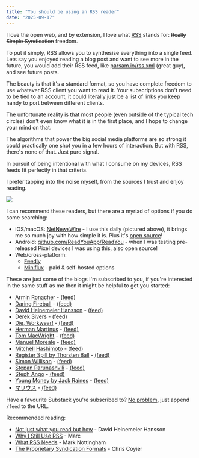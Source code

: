 ```yaml
---
title: "You should be using an RSS reader"
date: "2025-09-17"
---
```


I love the open web, and by extension, I love what [RSS](https://en.wikipedia.org/wiki/RSS) stands for: ~~Really Simple Syndication~~ freedom.

To put it simply, RSS allows you to synthesise everything into a single feed. Lets say you enjoyed reading a blog post and want to see more in the future, you would add their RSS feed, like [parsam.io/rss.xml](https://parsam.io/rss.xml) (great guy), and see future posts.

The beauty is that it's a standard format, so you have complete freedom to use whatever RSS client you want to read it. Your subscriptions don't need to be tied to an account, it could literally just be a list of links you keep handy to port between different clients.

The unfortunate reality is that most people (even outside of the typical tech circles) don't even know what it is in the first place, and I hope to change your mind on that.

The algorithms that power the big social media platforms are so strong it could practically one shot you in a few hours of interaction. But with RSS, there's none of that. Just pure signal.

In pursuit of being intentional with what I consume on my devices, RSS feeds fit perfectly in that criteria.

I prefer tapping into the noise myself, from the sources I trust and enjoy reading.

![](/netnewswire.png)

I can recommend these readers, but there are a myriad of options if you do some searching:
- iOS/macOS: [NetNewsWire](https://netnewswire.com/) - I use this daily (pictured above), it brings me so much joy with how simple it is. Plus it's [open source](https://github.com/Ranchero-Software/NetNewsWire)!
- Android: [github.com/ReadYouApp/ReadYou](https://github.com/ReadYouApp/ReadYou) - when I was testing pre-released Pixel devices I was using this, also open source!
- Web/cross-platform:
	- [Feedly](https://feedly.com/)
	- [Miniflux](https://miniflux.app/) - paid & self-hosted options

These are just some of the blogs I'm subscribed to you, if you're interested in the same stuff as me then it might be helpful to get you started:

- [Armin Ronacher](https://lucumr.pocoo.org) - [(feed)](https://lucumr.pocoo.org/feed.atom)
- [Daring Fireball](https://daringfireball.net) - [(feed)](https://daringfireball.net/feeds/main)
- [David Heinemeier Hansson](https://world.hey.com/dhh) - [(feed)](https://world.hey.com/dhh/feed.atom)
- [Derek Sivers](http://sive.rs) - [(feed)](http://sive.rs/en.atom)
- [Die, Workwear!](https://dieworkwear.com) - [(feed)](https://dieworkwear.com/feed/)
- [Herman Martinus](https://herman.bearblog.dev) - [(feed)](https://herman.bearblog.dev/feed/)
- [Tom MacWright](https://macwright.com) - [(feed)](https://macwright.com/rss.xml)
- [Manuel Moreale](https://manuelmoreale.com/) - [(feed)](https://manuelmoreale.com/feed/rss)
- [Mitchell Hashimoto](https://mitchellh.com) - [(feed)](https://mitchellh.com/feed.xml)
- [Register Spill by Thorsten Ball](https://registerspill.thorstenball.com) - [(feed)](https://registerspill.thorstenball.com/feed)
- [Simon Willison](https://simonwillison.net/) - [(feed)](https://simonwillison.net/atom/everything/)
- [Stepan Parunashvili](https://stopa.io) - [(feed)](https://stopa.io/feed.atom)
- [Steph Ango](https://stephango.com) - [(feed)](https://stephango.com/feed.xml)
- [Young Money by Jack Raines](https://www.youngmoney.co/) - [(feed)](https://www.youngmoney.co/feed)
- [マリウス](https://xn--gckvb8fzb.com) - [(feed)](https://xn--gckvb8fzb.com/index.xml)

Have a favourite Substack you're subscribed to? [No problem](https://support.substack.com/hc/en-us/articles/360038239391-Is-there-an-RSS-feed-for-my-publication), just append `/feed` to the URL.

Recommended reading:
- [Not just what you read but how](https://world.hey.com/dhh/not-just-what-you-read-but-how-64648303) - David Heinemeier Hansson
- [Why I Still Use RSS](https://atthis.link/blog/2021/rss.html) - Marc
- [What RSS Needs](https://www.mnot.net/blog/2024/08/25/feeds) - Mark Nottingham
- [The Proprietary Syndication Formats](https://chriscoyier.net/2022/10/17/the-proprietary-syndication-formats/) - Chris Coyier